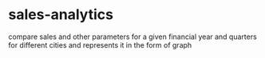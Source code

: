 # sales-analytics
compare sales and other parameters for a given financial year and quarters for different cities and represents it in the form of graph
